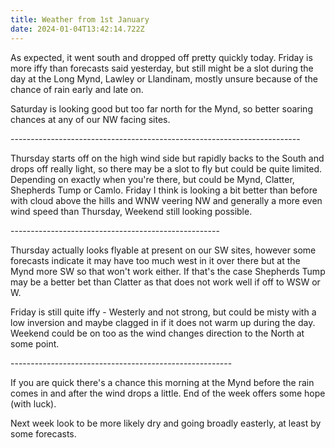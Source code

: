 ```yaml
---
title: Weather from 1st January
date: 2024-01-04T13:42:14.722Z
---
```

As expected, it went south and dropped off pretty quickly today.  Friday is more iffy than forecasts said yesterday, but still might be a slot during the day at the Long Mynd, Lawley or Llandinam, mostly unsure because of the chance of rain early and late on.

Saturday is looking good but too far north for the Mynd, so better soaring chances at any of our NW facing sites.

\------------------------------------------------------------------------ 

Thursday starts off on the high wind side but rapidly backs to the South and drops off really light, so there may be a slot to fly but could be quite limited.  Depending on exactly when you're there, but could be Mynd, Clatter, Shepherds Tump or Camlo.  Friday I think is looking a bit better than before with cloud above the hills and WNW veering NW and generally a more even wind speed than Thursday,  Weekend still looking possible.

\----------------------------------------------------

Thursday actually looks flyable at present on our SW sites, however some forecasts indicate it may have too much west in it over there but at the Mynd more SW so that won't work either.  If that's the case Shepherds Tump may be a better bet than Clatter as that does not work well if off to WSW or W.

Friday is still quite iffy - Westerly and not strong, but could be misty with a low inversion and maybe clagged in if it does not warm up during the day.  Weekend could be on too as the wind changes direction to the North at some point.

\------------------------------------------------------- 

If you are quick there's a chance this morning at the Mynd before the rain comes in and after the wind drops a little.  End of the week offers some hope (with luck).

Next week look to be more likely dry and going broadly easterly, at least by some forecasts.